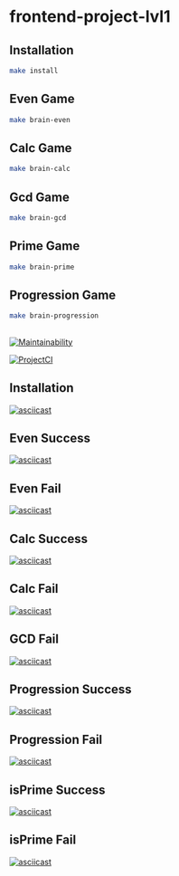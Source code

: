 # frontend-project-lvl1

## Installation
```sh
make install
```
## Even Game
```sh
make brain-even
```
## Calc Game 
```sh
make brain-calc
```
## Gcd Game
```sh
make brain-gcd
```
## Prime Game
```sh
make brain-prime
```
## Progression Game
```sh
make brain-progression
```
##
[![Maintainability](https://api.codeclimate.com/v1/badges/cea16e510faabd5d5cb9/maintainability)](https://codeclimate.com/github/Makmakkerti/frontend-project-lvl1/maintainability)

[![ProjectCI](https://github.com/Makmakkerti/frontend-project-lvl1/workflows/Brain-Games/badge.svg)](https://github.com/Makmakkerti/frontend-project-lvl1/actions)

## Installation
[![asciicast](https://asciinema.org/a/327234.svg)](https://asciinema.org/a/327234)

## Even Success
[![asciicast](https://asciinema.org/a/LNqzibjSRPQMJ1SoK34TIo47R.svg)](https://asciinema.org/a/LNqzibjSRPQMJ1SoK34TIo47R)

## Even Fail
[![asciicast](https://asciinema.org/a/QgFokSxqI7Ukpk1LinwkoLVEe.svg)](https://asciinema.org/a/QgFokSxqI7Ukpk1LinwkoLVEe)

## Calc Success
[![asciicast](https://asciinema.org/a/O6SRAZ4YG8fCSbxUVp2eHnt0P.svg)](https://asciinema.org/a/O6SRAZ4YG8fCSbxUVp2eHnt0P)

## Calc Fail
[![asciicast](https://asciinema.org/a/Baprx2RFulcOev1XiIVGkvLgf.svg)](https://asciinema.org/a/Baprx2RFulcOev1XiIVGkvLgf)

## GCD Fail
[![asciicast](https://asciinema.org/a/326630.svg)](https://asciinema.org/a/326630)

## Progression Success
[![asciicast](https://asciinema.org/a/326642.svg)](https://asciinema.org/a/326642)

## Progression Fail
[![asciicast](https://asciinema.org/a/326644.svg)](https://asciinema.org/a/326644)

## isPrime Success
[![asciicast](https://asciinema.org/a/326648.svg)](https://asciinema.org/a/326648)

## isPrime Fail
[![asciicast](https://asciinema.org/a/326649.svg)](https://asciinema.org/a/326649)